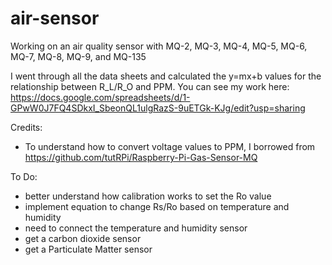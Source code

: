 # air-sensor
 Working on an air quality sensor with MQ-2, MQ-3, MQ-4, MQ-5, MQ-6, MQ-7, MQ-8, MQ-9, and MQ-135

 I went through all the data sheets and calculated the y=mx+b values for the relationship between R_L/R_O and PPM. You can see my work here: https://docs.google.com/spreadsheets/d/1-GPwW0J7FQ4SDkxI_SbeonQL1ulgRazS-9uETGk-KJg/edit?usp=sharing

Credits:
- To understand how to convert voltage values to PPM, I borrowed from https://github.com/tutRPi/Raspberry-Pi-Gas-Sensor-MQ

To Do:
- better understand how calibration works to set the Ro value
- implement equation to change Rs/Ro based on temperature and humidity
- need to connect the temperature and humidity sensor
- get a carbon dioxide sensor
- get a Particulate Matter sensor